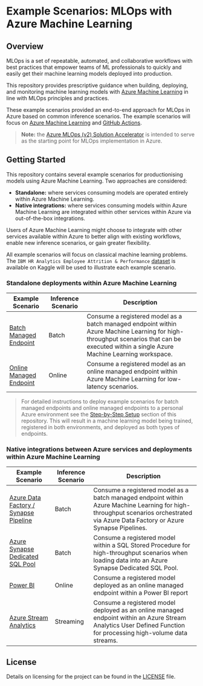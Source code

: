 # Example Scenarios: MLOps with Azure Machine Learning

## Overview

MLOps is a set of repeatable, automated, and collaborative workflows with best practices that empower teams of ML professionals to quickly and easily get their machine learning models deployed into production.

This repository provides prescriptive guidance when building, deploying, and monitoring machine learning models with [Azure Machine Learning](https://docs.microsoft.com/azure/machine-learning/) in line with MLOps principles and practices.

These example scenarios provided an end-to-end approach for MLOps in Azure based on common inference scenarios. The example scenarios will focus on [Azure Machine Learning](https://docs.microsoft.com/azure/machine-learning) and [GitHub Actions](https://github.com/features/actions).

> **Note:** the [Azure MLOps (v2) Solution Accelerator](https://github.com/Azure/mlops-v2) is intended to serve as the starting point for MLOps implementation in Azure.

## Getting Started

This repository contains several example scenarios for productionising models using Azure Machine Learning. Two approaches are considered:

- **Standalone:** where services consuming models are operated entirely within Azure Machine Learning.
- **Native integrations:** where services consuming models within Azure Machine Learning are integrated within other services within Azure via out-of-the-box integrations.

Users of Azure Machine Learning might choose to integrate with other services available within Azure to better align with existing workflows, enable new inference scenarios, or gain greater flexibility.

All example scenarios will focus on classical machine learning problems. The `IBM HR Analytics Employee Attrition & Performance` [dataset](https://www.kaggle.com/pavansubhasht/ibm-hr-analytics-attrition-dataset) is available on Kaggle will be used to illustrate each example scenario.

### Standalone deployments within Azure Machine Learning

| Example Scenario | Inference Scenario | Description |
| ---------------- | ------------------ | ----------- |
| [Batch Managed Endpoint](./.github/docs/batch-endpoint.md) | Batch | Consume a registered model as a batch managed endpoint within Azure Machine Learning for high-throughput scenarios that can be executed within a single Azure Machine Learning workspace. |
| [Online Managed Endpoint](./.github/docs/online-endpoint.md) | Online | Consume a registered model as an online managed endpoint within Azure Machine Learning for low-latency scenarios. |

> For detailed instructions to deploy example scenarios for batch managed endpoints and online managed endpoints to a personal Azure environment see the [Step-by-Step Setup](.github/docs/step-by-step.md) section of this repository. This will result in a machine learning model being trained, registered in both environments, and deployed as both types of endpoints.

### Native integrations between Azure services and deployments within Azure Machine Learning

| Example Scenario | Inference Scenario | Description |
| ---------------- | ------------------ | ----------- |
| [Azure Data Factory / Synapse Pipeline](./.github/docs/data-factory-pipeline.md) | Batch | Consume a registered model as a batch managed endpoint within Azure Machine Learning for high-throughput scenarios orchestrated via Azure Data Factory or Azure Synapse Pipelines. |
| [Azure Synapse Dedicated SQL Pool](./.github/docs/dedicated-sql-pool.md) | Batch | Consume a registered model within a SQL Stored Procedure for high-throughput scenarios when loading data into an Azure Synapse Dedicated SQL Pool. |
| [Power BI](./.github/docs/powerbi.md) | Online | Consume a registered model deployed as an online managed endpoint within a Power BI report |
| [Azure Stream Analytics](./.github/docs/stream-analytics.md) | Streaming | Consume a registered model deployed as an online managed endpoint within an Azure Stream Analytics User Defined Function for processing high-volume data streams. |

## License

Details on licensing for the project can be found in the [LICENSE](./LICENSE) file.
